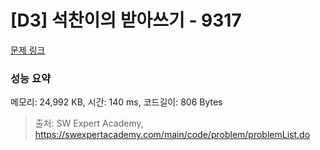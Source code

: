 # [D3] 석찬이의 받아쓰기 - 9317 

[문제 링크](https://swexpertacademy.com/main/code/problem/problemDetail.do?contestProbId=AW-hOY5KeEIDFAVg) 

### 성능 요약

메모리: 24,992 KB, 시간: 140 ms, 코드길이: 806 Bytes



> 출처: SW Expert Academy, https://swexpertacademy.com/main/code/problem/problemList.do